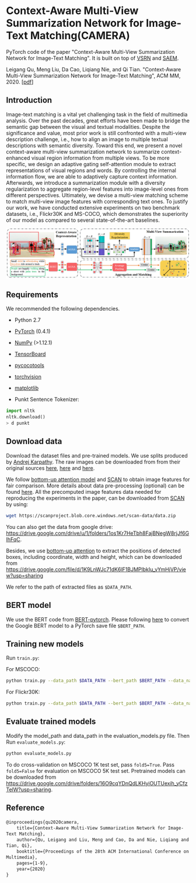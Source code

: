 # Context-Aware Multi-View Summarization Network for Image-Text Matching(CAMERA)
PyTorch code of the paper "Context-Aware Multi-View Summarization Network for
Image-Text Matching". It is built on top of [VSRN](https://github.com/KunpengLi1994/VSRN) and [SAEM](https://github.com/yiling2018/saem). 

Leigang Qu, Meng Liu, Da Cao, Liqiang Nie, and Qi Tian. "Context-Aware Multi-View Summarization Network for Image-Text Matching", ACM MM, 2020.  [[pdf](https://doi.org/10.1145/3394171.3413961)]

## Introduction
Image-text matching is a vital yet challenging task in the field of multimedia analysis. Over the past decades, great efforts have been made to bridge the semantic gap between the visual and textual modalities. Despite the significance and value, most prior work is still confronted with a multi-view description challenge, i.e., how to align an image to multiple textual descriptions with semantic diversity. Toward this end, we present a novel context-aware multi-view summarization network to summarize context-enhanced visual region information from multiple views. To be more specific, we design an adaptive gating self-attention module to extract representations of visual regions and words. By controlling the internal information flow, we are able to adaptively capture context information. Afterwards, we introduce a summarization module with a diversity regularization to aggregate region-level features into image-level ones from different perspectives. Ultimately, we devise a multi-view matching scheme to match multi-view image features with corresponding text ones. To justify our work, we have conducted extensive experiments on two benchmark datasets, i.e., Flickr30K and MS-COCO, which demonstrates the superiority of our model as compared to several state-of-the-art baselines.

![model](./fig/model.png)

## Requirements 
We recommended the following dependencies.

* Python 2.7 
* [PyTorch](http://pytorch.org/) (0.4.1)
* [NumPy](http://www.numpy.org/) (>1.12.1)
* [TensorBoard](https://github.com/TeamHG-Memex/tensorboard_logger)
* [pycocotools](https://github.com/cocodataset/cocoapi)
* [torchvision]()
* [matplotlib]()


* Punkt Sentence Tokenizer:
```python
import nltk
nltk.download()
> d punkt
```

## Download data

Download the dataset files and pre-trained models. We use splits produced by [Andrej Karpathy](http://cs.stanford.edu/people/karpathy/deepimagesent/). The raw images can be downloaded from from their original sources [here](http://nlp.cs.illinois.edu/HockenmaierGroup/Framing_Image_Description/KCCA.html), [here](http://shannon.cs.illinois.edu/DenotationGraph/) and [here](http://mscoco.org/).

We follow [bottom-up attention model](https://github.com/peteanderson80/bottom-up-attention) and [SCAN](https://github.com/kuanghuei/SCAN) to obtain image features for fair comparison. More details about data pre-processing (optional) can be found [here](https://github.com/kuanghuei/SCAN/blob/master/README.md#data-pre-processing-optional). All the precomputed image features data needed for reproducing the experiments in the paper, can be downloaded from [SCAN](https://github.com/kuanghuei/SCAN) by using:

```bash
wget https://scanproject.blob.core.windows.net/scan-data/data.zip
```

You can also get the data from google drive: https://drive.google.com/drive/u/1/folders/1os1Kr7HeTbh8FajBNegW8rjJf6GIhFqC. 

Besides, we use [bottom-up attention](https://github.com/peteanderson80/bottom-up-attention) to extract the positions of detected boxes, including coordinate,  width and height,  which can be downloaded from https://drive.google.com/file/d/1K9LnWJc71dK6lF1BJMPlbkIu_vYmHjVP/view?usp=sharing

We refer to the path of extracted files as `$DATA_PATH`. 

## BERT model

We use the BERT code from [BERT-pytorch](https://github.com/huggingface/pytorch-transformers). Please following [here](https://github.com/huggingface/pytorch-transformers/blob/4fc9f9ef54e2ab250042c55b55a2e3c097858cb7/docs/source/converting_tensorflow_models.rst) to convert the Google BERT model to a PyTorch save file `$BERT_PATH`.

## Training new models
Run `train.py`:

For MSCOCO:

```bash
python train.py --data_path $DATA_PATH --bert_path $BERT_PATH --data_name coco_precomp --logger_name runs/coco --max_violation --num_epochs 40 --lr_update 20
```

For Flickr30K:

```bash
python train.py --data_path $DATA_PATH --bert_path $BERT_PATH --data_name f30k_precomp --logger_name runs/flickr --max_violation --num_epochs 30 --lr_update 10
```

## Evaluate trained models

Modify the model_path and data_path in the evaluation_models.py file. Then Run `evaluate_models.py`:

```bash
python evaluate_models.py
```

To do cross-validation on MSCOCO 1K test set, pass `fold5=True`. Pass `fold5=False` for evaluation on MSCOCO 5K test set. Pretrained models can be downloaded from https://drive.google.com/drive/folders/16O9cqYDnQdLKHyiOUTUexih_yCfzTelW?usp=sharing.

## Reference

```
@inproceedings{qu2020camera,
	title={Context-Aware Multi-View Summarization Network for Image-Text Matching},
	author={Qu, Leigang and Liu, Meng and Cao, Da and Nie, Liqiang and Tian, Qi},
	booktitle={Proceedings of the 28th ACM International Conference on Multimedia},
	pages={1-9},
	year={2020}
}
```

